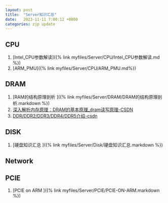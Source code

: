 ```yaml
---
layout: post
title:  "Server知识汇总"
date:   2023-11-11 7:00:12 +0800
categories: zjp update
---
```


CPU
---

1. [Intel_CPU参数解读]({% link myfiles/Server/CPU/Intel_CPU参数解读.md %})
2. [ARM_PMU]({% link myfiles/Server/CPU/ARM_PMU.md%})

DRAM
----

1. [RAM的结构原理剖析 ]({% link myfiles/Server/DRAM/DRAM的结构原理剖析.markdown %})
2. [深入解析内存原理：DRAM的基本原理_dram读写原理-CSDN](https://blog.csdn.net/chenzhen1080/article/details/103240783)
3. [DDR/DDR2/DDR3/DDR4/DDR5介绍-csdn](https://blog.csdn.net/u014689845/category_9599656.html)

DISK
----

1. [硬盘知识汇总 ]({% link myfiles/Server/Disk/硬盘知识汇总.markdown %})

Network
-------

PCIE
----

1. [PCIE on ARM ]({% link myfiles/Server/PCIE/PCIE-ON-ARM.markdown %})

